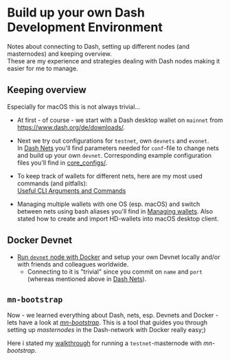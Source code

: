 # Build up your own Dash Development Environment

Notes about connecting to Dash, setting up different nodes (and masternodes) and keeping overview.  
These are my experience and strategies dealing with Dash nodes making it easier for me to manage.


## Keeping overview
Especially for macOS this is not always trivial...

- At first - of course - we start with a Dash desktop wallet on `mainnet` from https://www.dash.org/de/downloads/.

- Next we try out configurations for `testnet`, own `devnets` and `evonet`.  
	In [Dash Nets](net_configs.md) you'll find parameters	 needed for `conf`-file to change nets and build up your own `devnet`.
	Corresponding example configuration files you'll find in [core_configs/](core_configs/).
	
- To keep track of wallets for different nets, here are my most used commands (and pitfalls):  
	[Useful CLI Arguments and Commands](args_n_commands.md)
	
- Managing multiple wallets with one OS (esp. macOS) and switch between nets using bash aliases you'll find in 
	[Managing wallets](managing_wallets.md).
	Also stated how to create and import HD-wallets into macOS desktop client.

## Docker Devnet
- [Run `devnet` node with Docker](run_devnet_docker_node.md) and setup your own Devnet locally and/or with friends and colleagues worldwide. 
	- Connecting to it is "trivial" since you commit on `name` and `port` (whereas mentioned above in [Dash Nets](net_configs.md)).
	
## `mn-bootstrap`

Now - we learned everything about Dash, nets, esp. Devnets and Docker - lets have a look at *[mn-bootstrap](https://github.com/dashevo/mn-bootstrap/)*.
This is a tool that guides you through setting up *masternodes* in the Dash-network with Docker really easy;)

Here i stated my [walkthrough](mn_testnet.md) for running a `testnet`-masternode with *mn-bootstrap*.

